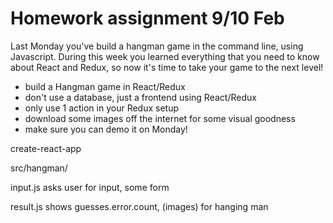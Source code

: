 # Homework assignment 9/10 Feb

Last Monday you've build a hangman game in the command line, using Javascript. During this week you learned everything that you need to know about React and Redux, so now it's time to take your game to the next level!

* build a Hangman game in React/Redux
* don't use a database, just a frontend using React/Redux
* only use 1 action in your Redux setup 
* download some images off the internet for some visual goodness
* make sure you can demo it on Monday!



create-react-app 

src/hangman/

input.js asks user for input, some form

result.js shows guesses.error.count, (images) for hanging  man
